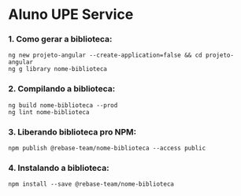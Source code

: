 # Aluno UPE Service

### 1. Como gerar a biblioteca:

```
ng new projeto-angular --create-application=false && cd projeto-angular
ng g library nome-biblioteca
```

### 2. Compilando a biblioteca:

```
ng build nome-biblioteca --prod
ng lint nome-biblioteca
```

### 3. Liberando biblioteca pro NPM:

```
npm publish @rebase-team/nome-biblioteca --access public
```

### 4. Instalando a biblioteca:

```
npm install --save @rebase-team/nome-biblioteca
```

